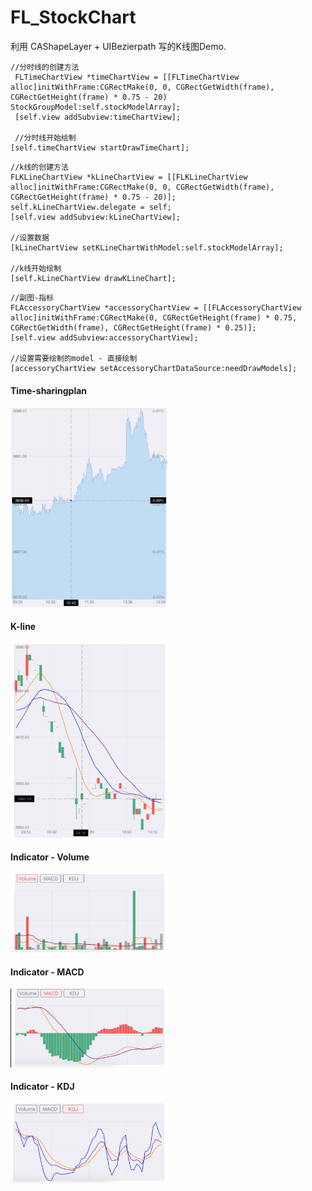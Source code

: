 # FL_StockChart


利用 CAShapeLayer + UIBezierpath 写的K线图Demo.

```objc
//分时线的创建方法
 FLTimeChartView *timeChartView = [[FLTimeChartView alloc]initWithFrame:CGRectMake(0, 0, CGRectGetWidth(frame), CGRectGetHeight(frame) * 0.75 - 20) StockGroupModel:self.stockModelArray];
 [self.view addSubview:timeChartView];

 //分时线开始绘制
[self.timeChartView startDrawTimeChart];
 ```


 ```objc
 //k线的创建方法
 FLKLineChartView *kLineChartView = [[FLKLineChartView alloc]initWithFrame:CGRectMake(0, 0, CGRectGetWidth(frame), CGRectGetHeight(frame) * 0.75 - 20)];
 self.kLineChartView.delegate = self;
 [self.view addSubview:kLineChartView];
 
 //设置数据
 [kLineChartView setKLineChartWithModel:self.stockModelArray];
 
 //k线开始绘制
 [self.kLineChartView drawKLineChart];
 ```
 
 ```objc
 //副图-指标
 FLAccessoryChartView *accessoryChartView = [[FLAccessoryChartView alloc]initWithFrame:CGRectMake(0, CGRectGetHeight(frame) * 0.75, CGRectGetWidth(frame), CGRectGetHeight(frame) * 0.25)];
 [self.view addSubview:accessoryChartView];
 
 //设置需要绘制的model - 直接绘制
 [accessoryChartView setAccessoryChartDataSource:needDrawModels];
 ```

#### Time-sharingplan
<img src="Screenshots/screenshots_01.png" width="50%" height="50%"/>

#### K-line
<img src="Screenshots/screenshots_02.png" width="50%" height="50%"/>

#### Indicator - Volume
<img src="Screenshots/screenshots_03.png" width="50%" height="50%"/>

#### Indicator - MACD
<img src="Screenshots/screenshots_04.png" width="50%" height="50%"/>

#### Indicator - KDJ
<img src="Screenshots/screenshots_05.png" width="50%" height="50%"/>
